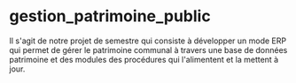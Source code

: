 # gestion_patrimoine_public
Il s'agit de notre projet de semestre qui consiste à développer un mode ERP qui permet de gérer le patrimoine communal à travers une base de données patrimoine et des modules des procédures qui l'alimentent et la mettent à jour.
